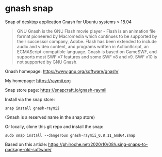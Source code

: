 # gnash snap

Snap of desktop application Gnash for Ubuntu systems > 18.04

> GNU Gnash is the GNU Flash movie player - Flash is an animation 
file format pioneered by Macromedia which continues to be 
supported by their successor company, Adobe. Flash has been 
extended to include audio and video content, and programs written 
in ActionScript, an ECMAScript-compatible language. Gnash is 
based on GameSWF, and supports most SWF v7 features and some 
SWF v8 and v9.  SWF v10 is not supported by GNU Gnash.

Gnash homepage: https://www.gnu.org/software/gnash/

My homepage: https://raymii.org

Snap store page: https://snapcraft.io/gnash-raymii

Install via the snap store:

	snap install gnash-raymii

(Gnash is a reserved name in the snap store)

Or locally, clone this git repo and install the snap:

 	sudo snap install --dangerous gnash-raymii_0.8.11_amd64.snap

Based on this article: https://philroche.net/2020/10/08/using-snaps-to-package-old-software/
